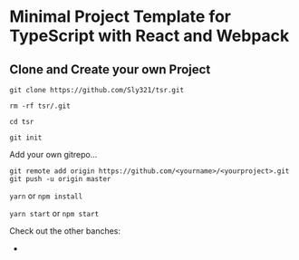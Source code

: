 # Minimal Project Template for TypeScript with React and Webpack

## Clone and Create your own Project

`git clone https://github.com/Sly321/tsr.git`

`rm -rf tsr/.git`

`cd tsr`

`git init`

Add your own gitrepo...

```
git remote add origin https://github.com/<yourname>/<yourproject>.git
git push -u origin master
```

`yarn` or `npm install`

`yarn start` or `npm start`

Check out the other banches:

* []()
